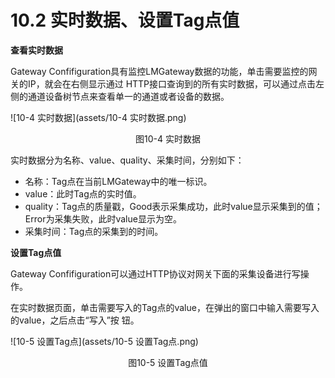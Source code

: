 # 10.2 实时数据、设置Tag点值

**查看实时数据**

Gateway Confifiguration具有监控LMGateway数据的功能，单击需要监控的网关的IP，就会在右侧显示通过 HTTP接口查询到的所有实时数据，可以通过点击左侧的通道设备树节点来查看单一的通道或者设备的数据。 

![10-4 实时数据](assets/10-4 实时数据.png)

<center>图10-4 实时数据</center>

实时数据分为名称、value、quality、采集时间，分别如下：

- 名称：Tag点在当前LMGateway中的唯一标识。
- value：此时Tag点的实时值。
- quality：Tag点的质量戳，Good表示采集成功，此时value显示采集到的值；Error为采集失败，此时value显示为空。
- 采集时间：Tag点的采集到的时间。



**设置Tag点值**

Gateway Confifiguration可以通过HTTP协议对网关下面的采集设备进行写操作。 

在实时数据页面，单击需要写入的Tag点的value，在弹出的窗口中输入需要写入的value，之后点击“写入”按 钮。

![10-5 设置Tag点](assets/10-5 设置Tag点.png)

<center>图10-5 设置Tag点值</center>

